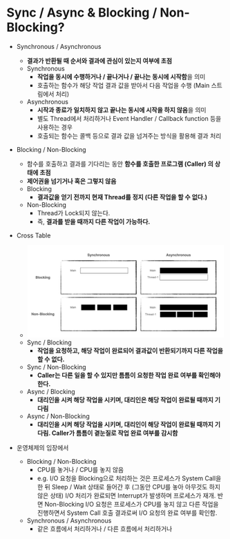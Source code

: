 # Sync / Async & Blocking / Non-Blocking?

- Synchronous / Asynchronous
  - **결과가 반환될 때 순서와 결과에 관심이 있는지 여부에 초점**
  - Synchronous
    - **작업을 동시에 수행하거나 / 끝나거나 / 끝나는 동시에 시작함**을 의미
    - 호출하는 함수가 해당 작업 결과 값을 받아서 다음 작업을 수행 (Main 스트림에서 처리)
  - Asynchronous
    - **시작과 종료가 일치하지 않고 끝나는 동시에 시작을 하지 않음**을 의미
    - 별도 Thread에서 처리하거나 Event Handler / Callback function 등을 사용하는 경우
    - 호출되는 함수는 콜백 등으로 결과 값을 넘겨주는 방식을 활용해 결과 처리
- Blocking / Non-Blocking
  - 함수를 호출하고 결과를 기다리는 동안 **함수를 호출한 프로그램 (Caller) 의 상태에 초점**
  - **제어권을 넘기거나 혹은 그렇지 않음**
  - Blocking
    - **결과값을 얻기 전까지 현재 Thread를 정지 (다른 작업을 할 수 없다.)**
  - Non-Blocking
    - Thread가 Lock되지 않는다.
    - 즉, **결과를 받을 때까지 다른 작업이 가능하다.**
- Cross Table
  - ![image-20230218213326301](/images/image-20230218213326301.png)
  - Sync / Blocking
    - **작업을 요청하고, 해당 작업이 완료되어 결과값이 반환되기까지 다른 작업을 할 수 없다.**
  - Sync / Non-Blocking
    - **Caller는 다른 일을 할 수 있지만 틈틈이 요청한 작업 완료 여부를 확인해야 한다.**
  - Async / Blocking
    - **대리인을 시켜 해당 작업을 시키며, 대리인은 해당 작업이 완료될 때까지 기다림**
  - Async / Non-Blocking
    - **대리인을 시켜 해당 작업을 시키며, 대리인이 해당 작업이 완료될 때까지 기다림. Caller가 틈틈이 곁눈질로 작업 완료 여부를 감시함**

- 운영체제의 입장에서
  - Blocking / Non-Blocking
    - CPU를 놓거나 / CPU를 놓지 않음
    - e.g. I/O 요청을 Blocking으로 처리하는 것은 프로세스가 System Call을 한 뒤 Sleep / Wait 상태로 들어간 후 (그동안 CPU를 놓아 아무것도 하지 않은 상태) I/O 처리가 완료되면 Interrupt가 발생하며 프로세스가 재개. 반면 Non-Blocking I/O 요청은 프로세스가 CPU를 놓지 않고 다른 작업을 진행하면서 System Call 호출 결과로써 I/O 요청의 완료 여부를 확인함.
  - Synchronous / Asynchronous
    - 같은 흐름에서 처리하거나 / 다른 흐름에서 처리하거나